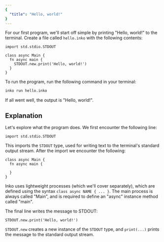 ```yaml
---
{
  "title": "Hello, world!"
}
---
```


For our first program, we'll start off simple by printing "Hello, world!" to the
terminal. Create a file called `hello.inko` with the following contents:

```inko
import std.stdio.STDOUT

class async Main {
  fn async main {
    STDOUT.new.print('Hello, world!')
  }
}
```

To run the program, run the following command in your terminal:

```bash
inko run hello.inko
```

If all went well, the output is "Hello, world!".

## Explanation

Let's explore what the program does. We first encounter the following line:

```inko
import std.stdio.STDOUT
```

This imports the `STDOUT` type, used for writing text to the terminal's standard
output stream. After the import we encounter the following:

```inko
class async Main {
  fn async main {

  }
}
```

Inko uses lightweight processes (which we'll cover separately), which are
defined using the syntax `class async NAME { ... }`. The main process is always
called "Main", and is required to define an "async" instance method called
"main".

The final line writes the message to STDOUT:

```inko
STDOUT.new.print('Hello, world!')
```

`STDOUT.new` creates a new instance of the `STDOUT` type, and `print(...)`
prints the message to the standard output stream.
